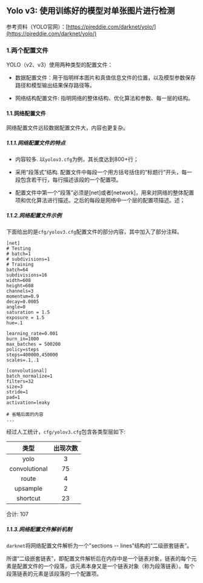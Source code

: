 ## Yolo v3: 使用训练好的模型对单张图片进行检测

参考资料（YOLO官网）：[https://pjreddie.com/darknet/yolo/](https://pjreddie.com/darknet/yolo/)

### 1.两个配置文件

YOLO（v2、v3）使用两种类型的配置文件：

* 数据配置文件：用于指明样本图片和真值信息文件的位置，以及模型参数保存路径和模型输出结果保存路径等。

* 网络结构配置文件: 指明网络的整体结构、优化算法和参数、每一层的结构。

#### 1.1.网络配置文件

网络配置文件远较数据配置文件大，内容也更复杂。

##### 1.1.1.网络配置文件的特点

* 内容较多. 以`yolov3.cfg`为例，其长度达到800+行；

* 采用“段落式”结构. 配置文件中每段一个用方括号括住的“标题行”开头，每一段包含若干行，每行描述该段的一个配置项。

* 配置文件中第一个“段落”必须是[net]或者[network]，用来对网络的整体配置项和优化算法进行描述。之后的每段是网络中一个层的配置项描述。述；

##### 1.1.2.网络配置文件示例

下面给出的是`cfg/yolov3.cfg`配置文件的部分内容，其中加入了部分注释。

```
[net]
# Testing
# batch=1
# subdivisions=1
# Training
batch=64
subdivisions=16
width=608
height=608
channels=3
momentum=0.9
decay=0.0005
angle=0
saturation = 1.5
exposure = 1.5
hue=.1

learning_rate=0.001
burn_in=1000
max_batches = 500200
policy=steps
steps=400000,450000
scales=.1,.1

[convolutional]
batch_normalize=1
filters=32
size=3
stride=1
pad=1
activation=leaky

# 省略后面的内容
...
```

经过人工统计，`cfg/yolov3.cfg`包含各类型层如下:

| 类型 | 出现次数 |
| :-: | :-: |
| yolo | 3 |
| convolutional | 75 |
| route | 4 |
| upsample | 2 |
| shortcut | 23 |

合计: 107



##### 1.1.3.网络配置文件解析机制

`darknet`将网络配置文件解析为一个"sections -- lines"结构的“二级嵌套链表”。

所谓“二级嵌套链表”，即配置文件解析后在内存中是一个链表对象，链表的每个元素是配置文件的一个段落，该元素本身又是一个链表对象（称为段落链表）。每个段落链表的元素是该段落的一个配置项。





